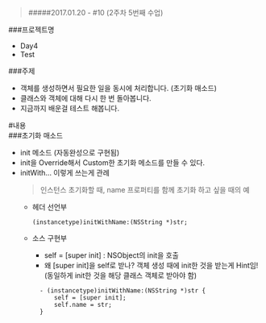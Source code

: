 > #####2017.01.20 -  #10 (2주차 5번째 수업)

###프로젝트명
- Day4  
- Test

###주제  
- 객체를 생성하면서 필요한 일을 동시에 처리합니다. (초기화 매소드)  
- 클래스와 객체에 대해 다시 한 번 돌아봅니다.  
- 지금까지 배운걸 테스트 해봅니다.

#내용  
###초기화 매소드  
- init 메소드 (자동완성으로 구현됨)  
- init을 Override해서 Custom한 초기화 메소드를 만들 수 있다.  
- initWith... 이렇게 쓰는게 관례  
	> 인스턴스 초기화할 때, name 프로퍼티를 함께 초기화 하고 싶을 때의 예  
   - 헤더 선언부  
     ```
     (instancetype)initWithName:(NSString *)str;
     ```  
     
   - 소스 구현부  
      * self = [super init] : NSObject의 init을 호출  
      * 왜 [super init]을 self로 받나? 객체 생성 때에 init한 것을 받는게 Hint임!  
      (동일하게 init한 것을 해당 클래스 객체로 받아야 함)  

      ```
        - (instancetype)initWithName:(NSString *)str {
      		self = [super init];
      		self.name = str;
        }
      ```  
